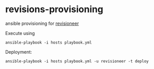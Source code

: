 # revisions-provisioning

ansible provisioning for [revisioneer][1]

Execute using

    ansible-playbook -i hosts playbook.yml

Deployment:

    ansible-playbook -i hosts playbook.yml -u revisioneer -t deploy

[1]:https://github.com/nicolai86/revisioneer